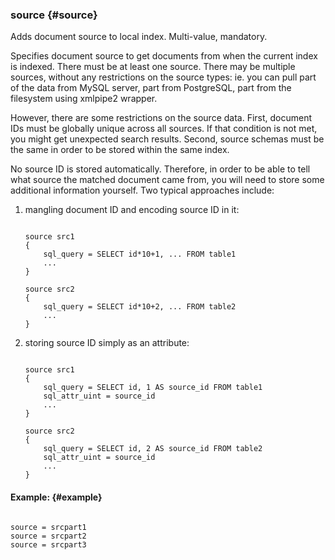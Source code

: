 ### source {#source}

Adds document source to local index. Multi-value, mandatory.

Specifies document source to get documents from when the current index is indexed. There must be at least one source. There may be multiple sources, without any restrictions on the source types: ie. you can pull part of the data from MySQL server, part from PostgreSQL, part from the filesystem using xmlpipe2 wrapper.

However, there are some restrictions on the source data. First, document IDs must be globally unique across all sources. If that condition is not met, you might get unexpected search results. Second, source schemas must be the same in order to be stored within the same index.

No source ID is stored automatically. Therefore, in order to be able to tell what source the matched document came from, you will need to store some additional information yourself. Two typical approaches include:

1.  mangling document ID and encoding source ID in it:

    ```

    source src1
    {
        sql_query = SELECT id*10+1, ... FROM table1
        ...
    }

    source src2
    {
        sql_query = SELECT id*10+2, ... FROM table2
        ...
    }

    ```

2.  storing source ID simply as an attribute:

    ```

    source src1
    {
        sql_query = SELECT id, 1 AS source_id FROM table1
        sql_attr_uint = source_id
        ...
    }

    source src2
    {
        sql_query = SELECT id, 2 AS source_id FROM table2
        sql_attr_uint = source_id
        ...
    }

    ```

#### Example: {#example}

```

source = srcpart1
source = srcpart2
source = srcpart3

```